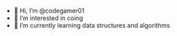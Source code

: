 - 👋 Hi, I’m @codegamer01
- 👀 I’m interested in coing
- 🌱 I’m currently learning data structures and algorithms

<!---
codegamer01/codegamer01 is a ✨ special ✨ repository because its `README.md` (this file) appears on your GitHub profile.
You can click the Preview link to take a look at your changes.
--->
